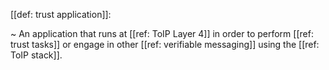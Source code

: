 [[def: trust application]]:

~ An application that runs at [[ref: ToIP Layer 4]] in order to perform [[ref: trust tasks]] or engage in other [[ref: verifiable messaging]] using the [[ref: ToIP stack]].

